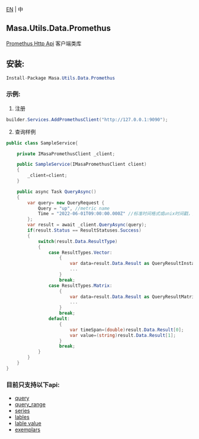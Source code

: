 [EN](README.md) | 中

## Masa.Utils.Data.Promethus

[Promethus Http Api](https://www.prometheus.io/docs/prometheus/latest/querying/api/) 客户端类库

## 安装:
```c#
Install-Package Masa.Utils.Data.Promethus
```

### 示例:

1. 注册

```` C#
builder.Services.AddPromethusClient("http://127.0.0.1:9090");
````

2. 查询样例

```C#
public class SampleService{

    private IMasaPromethusClient _client;

    public SampleService(IMasaPromethusClient client)
    {
        _client=client;
    }

    public async Task QueryAsync()
    {
        var query= new QueryRequest {
            Query = "up", //metric name
            Time = "2022-06-01T09:00:00.000Z" //标准时间格式或unix时间戳，如：1654045200或1654045200.000
        };
        var result = await _client.QueryAsync(query);
        if(result.Status == ResultStatuses.Success)
        {
            switch(result.Data.ResultType)
            {
                case ResultTypes.Vector:
                    {
                        var data=result.Data.Result as QueryResultInstantVectorResponse[];
                        ...
                    }
                    break;
                case ResultTypes.Matrix:
                    {
                        var data=result.Data.Result as QueryResultMatrixRangeResponse[];
                        ...
                    }
                    break;
                default:
                    {
                        var timeSpan=(double)result.Data.Result[0];
                        var value=(string)result.Data.Result[1];
                    }
                    break;
            }
        }
    }
}
```

### 目前只支持以下api:

- [query](https://www.prometheus.io/docs/prometheus/latest/querying/api/#instant-queries)
- [query_range](https://www.prometheus.io/docs/prometheus/latest/querying/api/#range-queries)
- [series](https://www.prometheus.io/docs/prometheus/latest/querying/api/#finding-series-by-label-matchers)
- [lables](https://www.prometheus.io/docs/prometheus/latest/querying/api/#getting-label-names)
- [lable value](https://www.prometheus.io/docs/prometheus/latest/querying/api/#querying-label-values)
- [exemplars](https://www.prometheus.io/docs/prometheus/latest/querying/api/#querying-exemplars)
